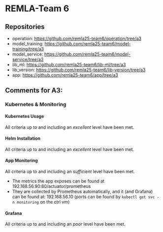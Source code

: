 # REMLA-Team 6
## Repositories
- operation: https://github.com/remla25-team6/operation/tree/a3
- model_training: https://github.com/remla25-team6/model-training/tree/a3
- model_service: https://github.com/remla25-team6/model-service/tree/a3
- lib_ml: https://github.com/remla25-team6/lib-ml/tree/a3
- lib_version: https://github.com/remla25-team6/lib-version/tree/a3
- app: https://github.com/remla25-team6/app/tree/a3


## Comments for A3:
### Kubernetes & Monitoring
#### Kubernetes Usage
All criteria up to and including an *excellent* level have been met.

#### Helm Installation
All criteria up to and including an *excellent* level have been met.

#### App Monitoring
All criteria up to and including an *sufficient* level have been met.
- The metrics the app exposes can be found at 192.168.56.90:80/actuator/prometheus
- They are collected by Prometheus automatically, and it (and Grafana) can be found at: 192.168.56.10 (ports can be found by ```kubectl get svc -n monitoring``` on the ctrl vm)

#### Grafana
All criteria up to and including an *poor* level have been met.

